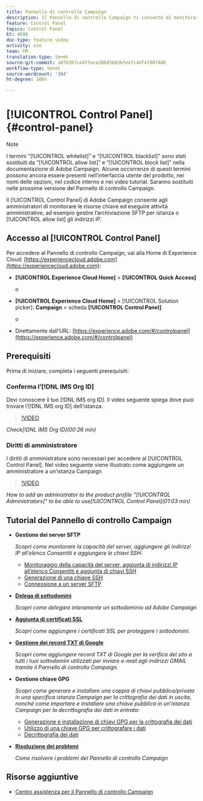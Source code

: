```yaml
---
title: Pannello di controllo Campaign
description: Il Pannello di controllo Campaign ti consente di monitorare e gestire lo storage SFTP per istanza e di aggiungere indirizzi IP all’elenco Consentiti.
feature: Control Panel
topics: Control Panel
kt: 4696
doc-type: feature video
activity: use
team: PM
translation-type: tm+mt
source-git-commit: a078367ce8ffece206d3b83bfeefc4df4f8078d6
workflow-type: tm+mt
source-wordcount: '364'
ht-degree: 100%

---
```



# [!UICONTROL Control Panel] {#control-panel}

>[!NOTE]
>
>I termini “[!UICONTROL whitelist]” e “[!UICONTROL blacklist]” sono stati sostituiti da “[!UICONTROL allow list]” e “[!UICONTROL block list]” nella documentazione di Adobe Campaign. Alcune occorrenze di questi termini possono ancora essere presenti nell’interfaccia utente del prodotto, nei nomi delle opzioni, nel codice interno e nei video tutorial. Saranno sostituiti nelle prossime versione del Pannello di controllo Campaign.

 Il [!UICONTROL Control Panel] di Adobe Campaign consente agli amministratori di monitorare le risorse chiave ed eseguire attività amministrative, ad esempio gestire l’archiviazione SFTP per istanza o [!UICONTROL allow list] gli indirizzi IP.

## Accesso al [!UICONTROL Control Panel]

Per accedere al Pannello di controllo Campaign, vai alla Home di Experience Cloud: [https://experiencecloud.adobe.com](https://experiencecloud.adobe.com):

* **[!UICONTROL Experience Cloud Home]** > **[!UICONTROL Quick Access]**

   o
* **[!UICONTROL Experience Cloud Home]**  > [!UICONTROL Solution picker]: **Campaign** > scheda **[!UICONTROL Control Panel]**

   o

* Direttamente dall’URL: [https://experience.adobe.com/#/controlpanel](https://experience.adobe.com/#/controlpanel)

## Prerequisiti

Prima di iniziare, completa i seguenti prerequisiti:

### Conferma l’[!DNL IMS Org ID]

Devi conoscere il tuo [!DNL IMS org ID]. Il video seguente spiega dove puoi trovare l’[!DNL IMS org ID] dell’istanza.

>[!VIDEO](https://video.tv.adobe.com/v/27183?quality=12)

*Check[!DNL IMS Org ID](00:26 min)*

### Diritti di amministratore

I diritti di amministratore sono necessari per accedere al [!UICONTROL Control Panel].
Nel video seguente viene illustrato come aggiungere un amministratore a un’istanza Campaign

>[!VIDEO](https://video.tv.adobe.com/v/27147?quality=12)

*How to add an administrator to the product profile &quot;[!UICONTROL Administrators]&quot; to be able to use[!UICONTROL Control Panel](01:03 min)*

## Tutorial del Pannello di controllo Campaign

* **Gestione dei server SFTP**

   *Scopri come monitorare la capacità del server, aggiungere gli indirizzi IP all’elenco Consentiti e aggiungere le chiavi SSH:*

   * [Monitoraggio della capacità del server, aggiunta di indirizzi IP all’elenco Consentiti e aggiunta di chiavi SSH](/help/administrating/control-panel/monitoring-server-capacity-allow-listing-adding-ssh-key.md)
   * [Generazione di una chiave SSH](/help/administrating/control-panel/generate-ssh-key.md)
   * [Connessione a un server SFTP](/help/administrating/control-panel/connect-to-sftp-server.md)
* **[Delega di sottodomini](/help/administrating/control-panel/subdomain-delegation.md)**

   *Scopri come delegare interamente un sottodominio ad Adobe Campaign*
* **[Aggiunta di certificati SSL](/help/administrating/control-panel/adding-ssl-certificates.md)**

   *Scopri come aggiungere i certificati SSL per proteggere i sottodomini.*

* **[Gestione dei record TXT di Google](/help/administrating/control-panel/google-txt-record-management.md)**

   *Scopri come aggiungere record TXT di Google per la verifica del sito a tutti i tuoi sottodomini utilizzati per inviare e-mail agli indirizzi GMAIL tramite il Pannello di controllo Campaign.*

* **Gestione chiave GPG**

   *Scopri come generare e installare una coppia di chiavi pubblica/privata in una specifica istanza Campaign per la crittografia dei dati in uscita, nonché come importare e installare una chiave pubblica in un’istanza Campaign per la decrittografia dei dati in entrata:*

   * [Generazione e installazione di chiavi GPG per la crittografia dei dati](./gpg-key-management/generating-and-installing-gpg-keys-for-data-encryption.md)
   * [Utilizzo di una chiave GPG per crittografare i dati](./gpg-key-management/using-a-gpg-key-to-encrypt-data.md)
   * [Decrittografia dei dati](./gpg-key-management/decrypting-data.md)

* **[Risoluzione dei problemi](/help/administrating/control-panel/trouble-shooting.md)**

   *Come risolvere i problemi del Pannello di controllo Campaign*

## Risorse aggiuntive

* [Centro assistenza per il Pannello di controllo Campaign](https://docs.adobe.com/content/help/it-IT/control-panel/using/control-panel-home.html)

